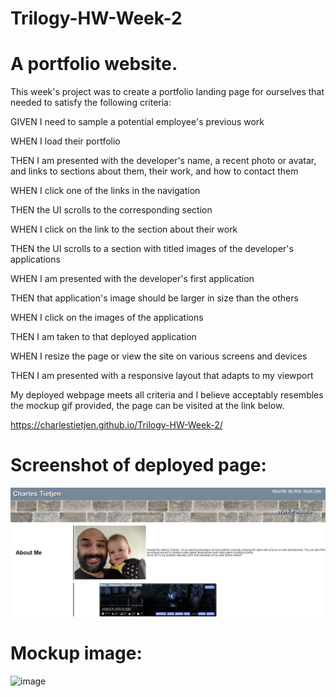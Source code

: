 # Trilogy-HW-Week-2

# A portfolio website.

This week's project was to create a portfolio landing page for ourselves that needed to satisfy the following criteria:

GIVEN I need to sample a potential employee's previous work

WHEN I load their portfolio

THEN I am presented with the developer's name, a recent photo or avatar, and links to sections about them, their work, and how to contact them

WHEN I click one of the links in the navigation

THEN the UI scrolls to the corresponding section

WHEN I click on the link to the section about their work

THEN the UI scrolls to a section with titled images of the developer's applications

WHEN I am presented with the developer's first application

THEN that application's image should be larger in size than the others

WHEN I click on the images of the applications

THEN I am taken to that deployed application

WHEN I resize the page or view the site on various screens and devices

THEN I am presented with a responsive layout that adapts to my viewport


My deployed webpage meets all criteria and I believe acceptably resembles the mockup gif provided, the page can be visited at the link below.

https://charlestietjen.github.io/Trilogy-HW-Week-2/

# Screenshot of deployed page:

![image](project-screenshot.png?raw=true)

# Mockup image:

![image](homeworkdemo.gif?raw=true)